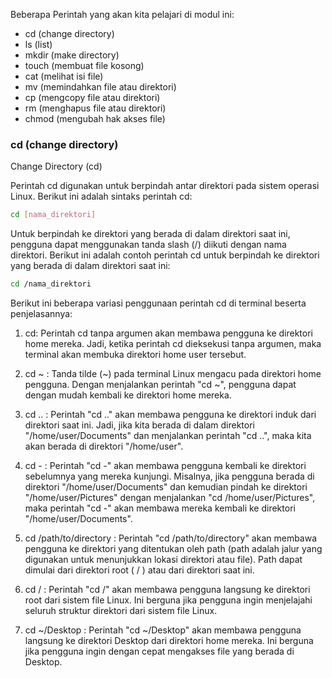 Beberapa Perintah yang akan kita pelajari di modul ini:
-   cd (change directory)
-   ls (list)
-   mkdir (make directory)
-   touch (membuat file kosong)
-   cat (melihat isi file)
-   mv (memindahkan file atau direktori)
-   cp (mengcopy file atau direktori)
-   rm (menghapus file atau direktori)
-   chmod (mengubah hak akses file)


### cd (change directory)
Change Directory (cd)

Perintah cd digunakan untuk berpindah antar direktori pada sistem operasi Linux. Berikut ini adalah sintaks perintah cd:

```bash
cd [nama_direktori]
```

Untuk berpindah ke direktori yang berada di dalam direktori saat ini, pengguna dapat menggunakan tanda slash (/) diikuti dengan nama direktori. Berikut ini adalah contoh perintah cd untuk berpindah ke direktori yang berada di dalam direktori saat ini:

```bash
cd /nama_direktori
```

Berikut ini beberapa variasi penggunaan perintah cd di terminal beserta penjelasannya:

1.  cd: Perintah cd tanpa argumen akan membawa pengguna ke direktori home mereka. Jadi, ketika perintah cd dieksekusi tanpa argumen, maka terminal akan membuka direktori home user tersebut.
    
2.  cd ~ : Tanda tilde (~) pada terminal Linux mengacu pada direktori home pengguna. Dengan menjalankan perintah "cd ~", pengguna dapat dengan mudah kembali ke direktori home mereka.
    
3.  cd .. : Perintah "cd .." akan membawa pengguna ke direktori induk dari direktori saat ini. Jadi, jika kita berada di dalam direktori "/home/user/Documents" dan menjalankan perintah "cd ..", maka kita akan berada di direktori "/home/user".
    
4.  cd - : Perintah "cd -" akan membawa pengguna kembali ke direktori sebelumnya yang mereka kunjungi. Misalnya, jika pengguna berada di direktori "/home/user/Documents" dan kemudian pindah ke direktori "/home/user/Pictures" dengan menjalankan "cd /home/user/Pictures", maka perintah "cd -" akan membawa mereka kembali ke direktori "/home/user/Documents".
    
5.  cd /path/to/directory : Perintah "cd /path/to/directory" akan membawa pengguna ke direktori yang ditentukan oleh path (path adalah jalur yang digunakan untuk menunjukkan lokasi direktori atau file). Path dapat dimulai dari direktori root ( / ) atau dari direktori saat ini.
   
6. cd / : Perintah "cd /" akan membawa pengguna langsung ke direktori root dari sistem file Linux. Ini berguna jika pengguna ingin menjelajahi seluruh struktur direktori dari sistem file Linux.
   
7. cd ~/Desktop : Perintah "cd ~/Desktop" akan membawa pengguna langsung ke direktori Desktop dari direktori home mereka. Ini berguna jika pengguna ingin dengan cepat mengakses file yang berada di Desktop.